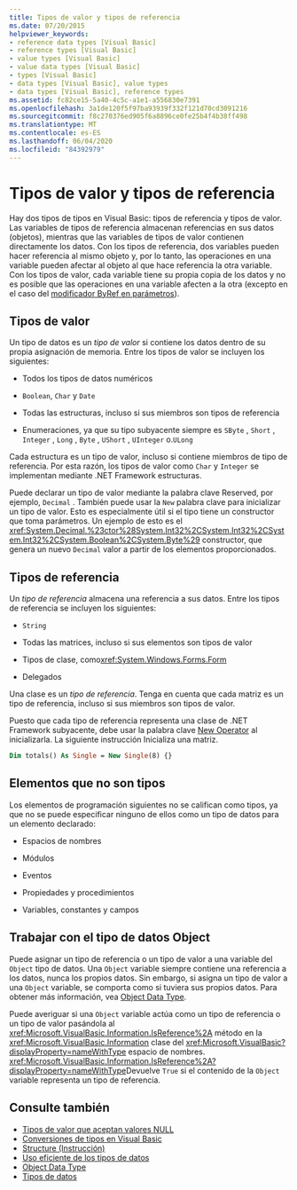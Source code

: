 ```yaml
---
title: Tipos de valor y tipos de referencia
ms.date: 07/20/2015
helpviewer_keywords:
- reference data types [Visual Basic]
- reference types [Visual Basic]
- value types [Visual Basic]
- value data types [Visual Basic]
- types [Visual Basic]
- data types [Visual Basic], value types
- data types [Visual Basic], reference types
ms.assetid: fc82ce15-5a40-4c5c-a1e1-a556830e7391
ms.openlocfilehash: 3a1de120f5f97ba93939f332f121d70cd3091216
ms.sourcegitcommit: f8c270376ed905f6a8896ce0fe25b4f4b38ff498
ms.translationtype: MT
ms.contentlocale: es-ES
ms.lasthandoff: 06/04/2020
ms.locfileid: "84392979"
---
```

# <a name="value-types-and-reference-types"></a>Tipos de valor y tipos de referencia
Hay dos tipos de tipos en Visual Basic: tipos de referencia y tipos de valor. Las variables de tipos de referencia almacenan referencias en sus datos (objetos), mientras que las variables de tipos de valor contienen directamente los datos. Con los tipos de referencia, dos variables pueden hacer referencia al mismo objeto y, por lo tanto, las operaciones en una variable pueden afectar al objeto al que hace referencia la otra variable. Con los tipos de valor, cada variable tiene su propia copia de los datos y no es posible que las operaciones en una variable afecten a la otra (excepto en el caso del [modificador ByRef en parámetros](../../../language-reference/modifiers/byref.md)).
  
## <a name="value-types"></a>Tipos de valor  
 Un tipo de datos es un *tipo de valor* si contiene los datos dentro de su propia asignación de memoria. Entre los tipos de valor se incluyen los siguientes:  
  
- Todos los tipos de datos numéricos  
  
- `Boolean`, `Char` y `Date`  
  
- Todas las estructuras, incluso si sus miembros son tipos de referencia  
  
- Enumeraciones, ya que su tipo subyacente siempre es `SByte` , `Short` , `Integer` , `Long` , `Byte` , `UShort` , `UInteger` o.`ULong`  
  
 Cada estructura es un tipo de valor, incluso si contiene miembros de tipo de referencia. Por esta razón, los tipos de valor como `Char` y `Integer` se implementan mediante .NET Framework estructuras.  
  
 Puede declarar un tipo de valor mediante la palabra clave Reserved, por ejemplo, `Decimal` . También puede usar la `New` palabra clave para inicializar un tipo de valor. Esto es especialmente útil si el tipo tiene un constructor que toma parámetros. Un ejemplo de esto es el <xref:System.Decimal.%23ctor%28System.Int32%2CSystem.Int32%2CSystem.Int32%2CSystem.Boolean%2CSystem.Byte%29> constructor, que genera un nuevo `Decimal` valor a partir de los elementos proporcionados.  
  
## <a name="reference-types"></a>Tipos de referencia  
 Un *tipo de referencia* almacena una referencia a sus datos. Entre los tipos de referencia se incluyen los siguientes:  
  
- `String`  
  
- Todas las matrices, incluso si sus elementos son tipos de valor  
  
- Tipos de clase, como<xref:System.Windows.Forms.Form>  
  
- Delegados  
  
 Una clase es un *tipo de referencia*. Tenga en cuenta que cada matriz es un tipo de referencia, incluso si sus miembros son tipos de valor.  
  
 Puesto que cada tipo de referencia representa una clase de .NET Framework subyacente, debe usar la palabra clave [New Operator](../../../language-reference/operators/new-operator.md) al inicializarla. La siguiente instrucción Inicializa una matriz.  
  
```vb  
Dim totals() As Single = New Single(8) {}  
```  
  
## <a name="elements-that-are-not-types"></a>Elementos que no son tipos  
 Los elementos de programación siguientes no se califican como tipos, ya que no se puede especificar ninguno de ellos como un tipo de datos para un elemento declarado:  
  
- Espacios de nombres  
  
- Módulos  
  
- Eventos  
  
- Propiedades y procedimientos  
  
- Variables, constantes y campos  
  
## <a name="working-with-the-object-data-type"></a>Trabajar con el tipo de datos Object  
 Puede asignar un tipo de referencia o un tipo de valor a una variable del `Object` tipo de datos. Una `Object` variable siempre contiene una referencia a los datos, nunca los propios datos. Sin embargo, si asigna un tipo de valor a una `Object` variable, se comporta como si tuviera sus propios datos. Para obtener más información, vea [Object Data Type](../../../language-reference/data-types/object-data-type.md).  
  
 Puede averiguar si una `Object` variable actúa como un tipo de referencia o un tipo de valor pasándola al <xref:Microsoft.VisualBasic.Information.IsReference%2A> método en la <xref:Microsoft.VisualBasic.Information> clase del <xref:Microsoft.VisualBasic?displayProperty=nameWithType> espacio de nombres. <xref:Microsoft.VisualBasic.Information.IsReference%2A?displayProperty=nameWithType>Devuelve `True` si el contenido de la `Object` variable representa un tipo de referencia.  
  
## <a name="see-also"></a>Consulte también

- [Tipos de valor que aceptan valores NULL](nullable-value-types.md)
- [Conversiones de tipos en Visual Basic](type-conversions.md)
- [Structure (Instrucción)](../../../language-reference/statements/structure-statement.md)
- [Uso eficiente de los tipos de datos](efficient-use-of-data-types.md)
- [Object Data Type](../../../language-reference/data-types/object-data-type.md)
- [Tipos de datos](index.md)
